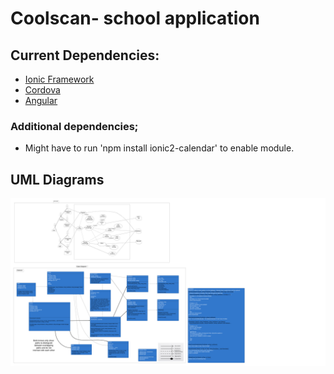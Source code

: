 # Coolscan- school application

## Current Dependencies:
- [Ionic Framework](https://ionicframework.com/docs/)
- [Cordova](https://cordova.apache.org/)
- [Angular](https://angular.io/cli)
### Additional dependencies;
- Might have to run 'npm install ionic2-calendar' to enable module.

## UML Diagrams
![](https://raw.githubusercontent.com/Team2-CSCI150/Project/master/UML%20Chart.png)
